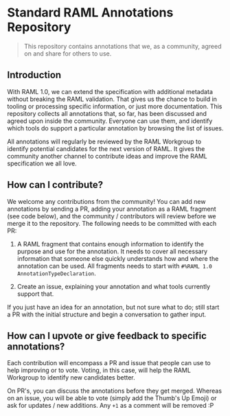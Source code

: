 # Standard RAML Annotations Repository

> This repository contains annotations that we, as a community, agreed on and share for others to use.

## Introduction

With RAML 1.0, we can extend the specification with additional metadata without breaking the RAML validation. That gives us the chance to build in tooling or processing specific information, or just more documentation. This repository collects all annotations that, so far, has been discussed and agreed upon inside the community. Everyone can use them, and identify which tools do support a particular annotation by browsing the list of issues.

All annotations will regularly be reviewed by the RAML Workgroup to identify potential candidates for the next version of RAML. It gives the community another channel to contribute ideas and improve the RAML specification we all love.

## How can I contribute?

We welcome any contributions from the community! You can add new annotations by sending a PR, adding your annotation as a RAML fragment (see code below), and the community / contributors will review before we merge it to the repository. The following needs to be committed with each PR:

1. A RAML fragment that contains enough information to identify the purpose and use for the annotation. It needs to cover all necessary information that someone else quickly understands how and where the annotation can be used. All fragments needs to start with `#%RAML 1.0 AnnotationTypeDeclaration`.

2. Create an issue, explaining your annotation and what tools currently support that.

If you just have an idea for an annotation, but not sure what to do; still start a PR with the initial structure and begin a conversation to gather input.

## How can I upvote or give feedback to specific annotations?

Each contribution will encompass a PR and issue that people can use to help improving or to vote. Voting, in this case, will help the RAML Workgroup to identify new candidates better.

On PR's, you can discuss the annotations before they get merged. Whereas on an issue, you will be able to vote (simply add the Thumb's Up Emoji) or ask for updates / new additions. Any `+1` as a comment will be removed :P
